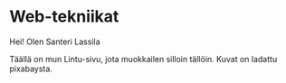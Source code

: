 # Web-tekniikat

Hei! Olen Santeri Lassila

Täällä on mun Lintu-sivu, jota muokkailen silloin tällöin. Kuvat on ladattu pixabaysta.
